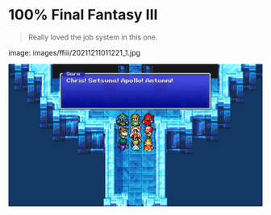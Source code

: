 # 100% Final Fantasy III
> Really loved the job system in this one.

image: images/ffiii/20211211011221_1.jpg

![](/images/ffiii/20211211011221_1.jpg ":)")